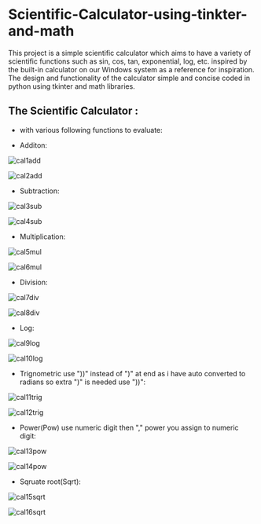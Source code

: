 # Scientific-Calculator-using-tinkter-and-math
This project is a simple scientific calculator which aims to have a variety of scientific functions such as sin, cos, tan, exponential, log, etc. inspired by the built-in calculator on our Windows system as a reference for inspiration. The design and functionality of the calculator simple and  concise coded in python using tkinter and math libraries.

## The Scientific Calculator :
*	with various following functions to evaluate:

*	Additon:


![cal1add](https://github.com/user-attachments/assets/9e9ccc6c-91f4-4ade-87d0-c5846eb6ee1e)

![cal2add](https://github.com/user-attachments/assets/c7eccc0d-b3e5-448c-9ed4-0215fde78c00)


* Subtraction:


![cal3sub](https://github.com/user-attachments/assets/9822f4bc-9cdc-41fc-8ffe-b645d22595bf)

![cal4sub](https://github.com/user-attachments/assets/9d523136-4ea4-48ff-9163-f928bba66a82)


* Multiplication:


![cal5mul](https://github.com/user-attachments/assets/03a27239-c4e1-442c-988b-87d27933ec5e)

![cal6mul](https://github.com/user-attachments/assets/1ecca18c-d619-4209-b332-6dd39b697857)


* Division:


![cal7div](https://github.com/user-attachments/assets/e098a4b7-a7aa-4798-aab9-5d22eaed7bde)

![cal8div](https://github.com/user-attachments/assets/94d5894c-0ff7-4060-8875-e201e36fd32b)


* Log:


![cal9log](https://github.com/user-attachments/assets/12b4c986-0aca-4084-a0c2-db0f64e08034)

![cal10log](https://github.com/user-attachments/assets/995e8815-e52d-46b9-8a71-24176a53c4ee)


* Trignometric use "))" instead of ")" at end as i have auto converted to radians so extra ")" is needed use "))":


![cal11trig](https://github.com/user-attachments/assets/ea2bd6ca-5b20-42d4-80ed-abbdb127e407)

![cal12trig](https://github.com/user-attachments/assets/b415aa8f-298c-4d2e-a47d-a612237e0eb6)


* Power(Pow) use numeric digit then "," power you assign to numeric digit:


![cal13pow](https://github.com/user-attachments/assets/e5a155d3-edc8-4966-931e-b685d7749da6)

![cal14pow](https://github.com/user-attachments/assets/9110d4f9-22ba-4c7b-baf8-54696fb168e0)


* Sqruate root(Sqrt):


![cal15sqrt](https://github.com/user-attachments/assets/7188c5db-c31e-4f9e-bf87-36d59b943b3b)

![cal16sqrt](https://github.com/user-attachments/assets/5eccc360-fba8-4504-b1e3-0fc6e03edaee)












